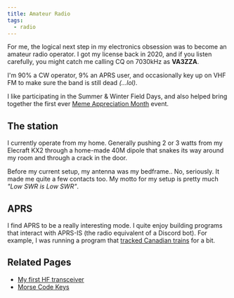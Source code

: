 ```yaml
---
title: Amateur Radio
tags:
  - radio
---
```


For me, the logical next step in my electronics obsession was to become an amateur radio operator. I got my license back in 2020, and if you listen carefully, you might catch me calling CQ on 7030kHz as **VA3ZZA**.

I'm 90% a CW operator, 9% an APRS user, and occasionally key up on VHF FM to make sure the band is still dead *(...lol)*.

I like participating in the Summer & Winter Field Days, and also helped bring together the first ever [Meme Appreciation Month](/radio/meme-month-2022) event.

## The station

I currently operate from my home. Generally pushing 2 or 3 watts from my Elecraft KX2 through a home-made 40M dipole that snakes its way around my room and through a crack in the door.

Before my current setup, my antenna was my bedframe.. No, seriously. It made me quite a few contacts too. My motto for my setup is pretty much *"Low SWR is Low SWR"*.

## APRS

I find APRS to be a really interesting mode. I quite enjoy building programs that interact with APRS-IS (the radio equivalent of a Discord bot). For example, I was running a program that [tracked Canadian trains](https://github.com/ewpratten/aprs-trains) for a bit.

## Related Pages

- [My first HF transceiver](/radio/pixie)
- [Morse Code Keys](/radio/keys)